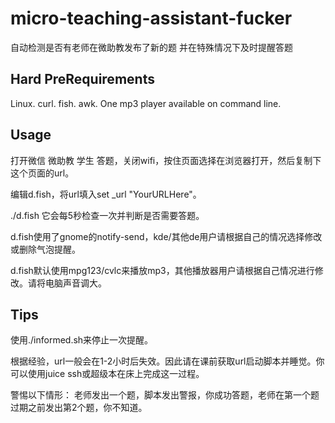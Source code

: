 # micro-teaching-assistant-fucker
自动检测是否有老师在微助教发布了新的题 并在特殊情况下及时提醒答题

## Hard PreRequirements

Linux. curl. fish. awk. One mp3 player available on command line.

## Usage

打开微信 微助教 学生 答题，关闭wifi，按住页面选择在浏览器打开，然后复制下这个页面的url。

编辑d.fish，将url填入set \_url "YourURLHere"。

./d.fish 它会每5秒检查一次并判断是否需要答题。

d.fish使用了gnome的notify-send，kde/其他de用户请根据自己的情况选择修改或删除气泡提醒。

d.fish默认使用mpg123/cvlc来播放mp3，其他播放器用户请根据自己情况进行修改。请将电脑声音调大。

## Tips

使用./informed.sh来停止一次提醒。

根据经验，url一般会在1-2小时后失效。因此请在课前获取url启动脚本并睡觉。你可以使用juice ssh或超级本在床上完成这一过程。

警惕以下情形： 老师发出一个题，脚本发出警报，你成功答题，老师在第一个题过期之前发出第2个题，你不知道。
